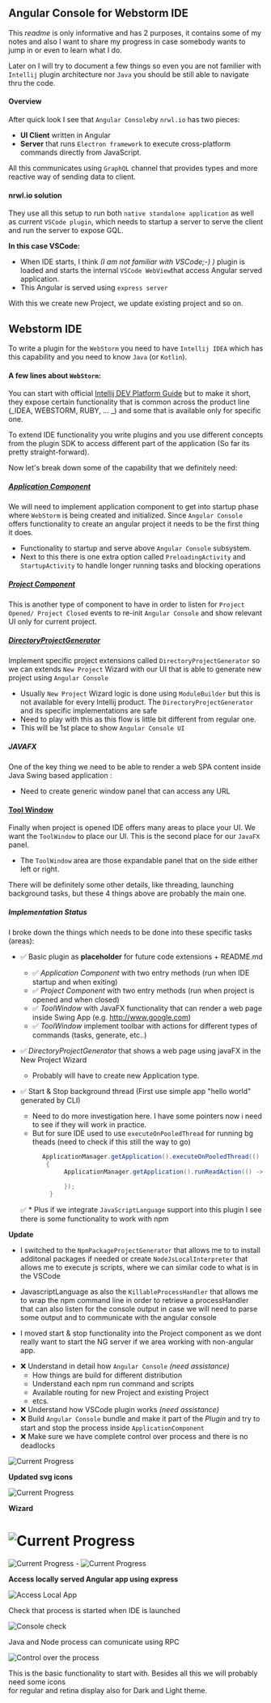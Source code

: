 ## Angular Console for Webstorm IDE

This _readme_ is only informative and has 2 purposes, it contains some of my notes and also I want to share my progress in case somebody
wants to jump in or even to learn what I do.

Later on I will try to document a few things so even you are not familier with `Intellij` plugin architecture nor `Java`
you should be still able to navigate thru the code.

#### Overview

After quick look I see that `Angular Console`by `nrwl.io` has two pieces:

- **UI Client** written in Angular
- **Server** that runs `Electron framework` to execute cross-platform commands directly from JavaScript.

All this communicates using `GraphQL` channel that provides types and more reactive way of sending data to client.

#### nrwl.io solution

They use all this setup to run both `native standalone application` as well as current `VSCode plugin`, which needs
to startup a server to serve the client and run the server to expose GQL.

**In this case VSCode:**

- When IDE starts, I think _(I am not familiar with VSCode;-) )_ plugin is loaded and starts the internal `VSCode WebView`that access Angular served
  application.
- This Angular is served using `express server`

With this we create new Project, we update existing project and so on.

## Webstorm IDE

To write a plugin for the `WebStorm` you need to have `Intellij IDEA` which has this capability and you need to know
`Java` (or `Kotlin`).

#### A few lines about `WebStorm`:

You can start with official [Intellij DEV Platform Guide](http://www.jetbrains.org/intellij/sdk/docs/intro/intellij_platform.html)
but to make it short, they expose certain functionality that is common across the product line (_IDEA, WEBSTORM, RUBY, ... _) and some
that is available only for specific one.

To extend IDE functionality you write plugins and you use different concepts from the plugin SDK to access different
part of the application (So far its pretty straight-forward).

Now let's break down some of the capability that we definitely need:

##### [Application Component](http://www.jetbrains.org/intellij/sdk/docs/basics/plugin_structure/plugin_components.html)

We will need to implement application component to get into startup phase where `WebStorm` is being created and
initialized. Since `Angular Console` offers functionality to create an angular project it needs to be the first thing
it does.

- Functionality to startup and serve above `Angular Console` subsystem.
- Next to this there is one extra option called `PreloadingActivity` and `StartupActivity` to handle longer running
  tasks and blocking operations

##### [Project Component](http://www.jetbrains.org/intellij/sdk/docs/basics/plugin_structure/plugin_components.html)

This is another type of component to have in order to listen for `Project Opened/ Project Closed` events to re-init
`Angular Console` and show relevant UI only for current project.

##### [DirectoryProjectGenerator](https://github.com/JetBrains/intellij-community/blob/master/platform/platform-impl/src/com/intellij/platform/DirectoryProjectGenerator.java)

Implement specific project extensions called `DirectoryProjectGenerator` so we can extends `New Project` Wizard with our UI that is able to generate new
project using `Angular Console`

- Usually `New Project` Wizard logic is done using `ModuleBuilder` but this is not available for every Intellij
  product. The `DirectoryProjectGenerator` and its specific implementations are safe
- Need to play with this as this flow is little bit different from regular one.
- This will be 1st place to show `Angular Console UI`

##### JAVAFX

One of the key thing we need to be able to render a web SPA content inside Java Swing based application :

- Need to create generic window panel that can access any URL

#### [Tool Window](http://www.jetbrains.org/intellij/sdk/docs/user_interface_components/tool_windows.html)

Finally when project is opened IDE offers many areas to place your UI. We want the `ToolWindow` to place our UI. This is the
second place for our `JavaFX` panel.

- The `ToolWindow` area are those expandable panel that on the side either left or right.

There will be definitely some other details, like threading, launching background tasks, but these 4 things above are
probably the main one.

##### Implementation Status

I broke down the things which needs to be done into these specific tasks (areas):

- ✅ Basic plugin as **placeholder** for future code extensions + README.md
  - ✅ _Application Component_ with two entry methods (run when IDE startup and when exiting)
  - ✅ _Project Component_ with two entry methods (run when project is opened and when closed)
  - ✅ _ToolWindow_ with JavaFX functionality that can render a web page inside Swing App (e.g. http://www.google.com)
  - ✅ _ToolWindow_ implement toolbar with actions for different types of commands (tasks, generate, etc..)
- ✅ _DirectoryProjectGenerator_ that shows a web page using javaFX in the New Project Wizard
  - Probably will have to create new Application type.
- ✅ Start & Stop background thread (First use simple app "hello world" generated by CLI)

  - Need to do more investigation here. I have some pointers now i need to see if they will work in practice.
  - But for sure IDE used to use `executeOnPooledThread` for running bg theads (need to check if this still the way to
    go)

  ```java
        ApplicationManager.getApplication().executeOnPooledThread(() ->
         {
              ApplicationManager.getApplication().runReadAction(() -> {

              });
          }

  ```

  ✅ \* Plus if we integrate `JavaScriptLanguage` support into this plugin I see there is some functionality to work with
  npm
    


**Update**

- I switched to the `NpmPackageProjectGenerator` that allows me to to install additonal packages if needed or
  create `NodeJsLocalInterpreter` that allows me to execute js scripts, where we can similar code to what is in the
  VSCode

- JavascriptLanguage as also the `KillableProcessHandler` that allows me to wrap the npm command line in order to retrieve
  a processHandler that can also listen for the console output in case we will need to parse some output and to communicate
  with the angular console

- I moved start & stop functionality into the Project component as we dont really want to start the NG server if we area working
  with non-angular app.
    
    


* ❌ Understand in detail how `Angular Console` _(need assistance)_
  - How things are build for different distribution
  - Understand each npm run command and scripts
  - Available routing for new Project and existing Project
  - etcs.
* ❌ Understand how VSCode plugin works _(need assistance)_
* ❌ Build `Angular Console` bundle and make it part of the _Plugin_ and try to start and stop the
  process inside `ApplicationComponent`
* ❌ Make sure we have complete control over process and there is no deadlocks

![Current Progress](./docs/ng-console.gif)

**Updated svg icons**

![Current Progress](./docs/tools-icons.png)

**Wizard**

![Current Progress](./docs/wizard-1.png)
=
![Current Progress](./docs/wizard-2.png) -
![Current Progress](./docs/wizard-3.png)

**Access locally served Angular app using express**

![Access Local App](./docs/ng-app.png)

Check that process is started when IDE is launched

![Console check](./docs/process-started.png)

Java and Node process can comunicate using RPC

![Control over the process](./docs/node-control.png)

This is the basic functionality to start with. Besides all this we will probably need some icons  
for regular and retina display also for Dark and Light theme.

